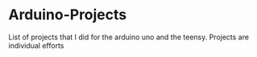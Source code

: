 # Arduino-Projects
List of projects that I did for the arduino uno and the teensy. Projects are individual efforts
